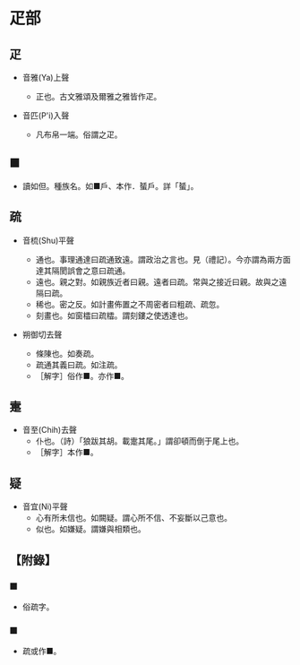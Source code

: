 # 疋部

## 疋

- 音雅(Ya)上聲
    - 正也。古文雅頌及爾雅之雅皆作疋。

- 音匹(P'i)入聲
    - 凡布帛一端。俗謂之疋。

## ■

- 讀如但。種族名。如■戶、本作．蜑戶。詳「蜑」。

## 疏

- 音梳(Shu)平聲
    - 通也。事理通達曰疏通致遠。謂政治之言也。見（禮記）。今亦謂為兩方面達其隔閡誤會之意曰疏通。
    - 遠也。親之對。如親族近者曰親。遠者曰疏。常與之接近曰親。故與之遠隔曰疏。
    - 稀也。密之反。如計畫佈置之不周密者曰粗疏、疏忽。
    - 刻畫也。如窗櫺曰疏櫺。謂刻鏤之使透達也。

- 朔御切去聲
    - 條陳也。如奏疏。
    - 疏通其義曰疏。如注疏。
    - ［解字］俗作■。亦作■。

## 疐

- 音至(Chih)去聲
    - 仆也。（詩）「狼跋其胡。載疐其尾。」謂卻頓而倒于尾上也。
    - ［解字］本作■。

## 疑

- 音宜(Ni)平聲
    - 心有所未信也。如闕疑。謂心所不信、不妄斷以己意也。
    - 似也。如嫌疑。謂嫌與相類也。

## 【附錄】

### ■
- 俗疏字。

### ■
- 疏或作■。

